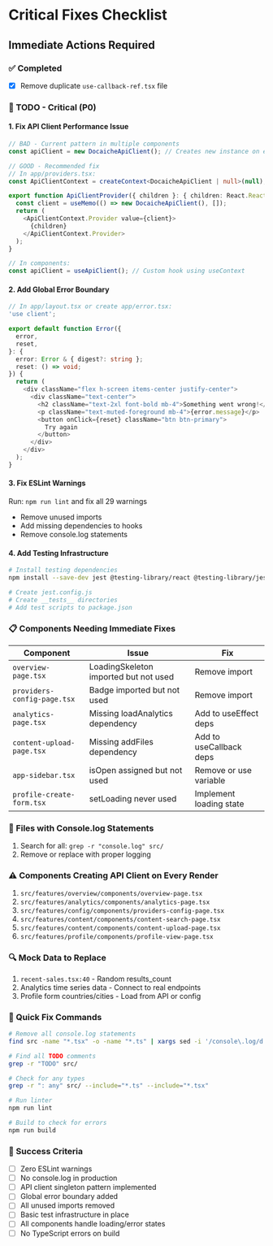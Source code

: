 # Critical Fixes Checklist
## Immediate Actions Required

### ✅ Completed
- [x] Remove duplicate `use-callback-ref.tsx` file

### 🔧 TODO - Critical (P0)

#### 1. Fix API Client Performance Issue
```typescript
// BAD - Current pattern in multiple components
const apiClient = new DocaicheApiClient(); // Creates new instance on every render!

// GOOD - Recommended fix
// In app/providers.tsx:
const ApiClientContext = createContext<DocaicheApiClient | null>(null);

export function ApiClientProvider({ children }: { children: React.ReactNode }) {
  const client = useMemo(() => new DocaicheApiClient(), []);
  return (
    <ApiClientContext.Provider value={client}>
      {children}
    </ApiClientContext.Provider>
  );
}

// In components:
const apiClient = useApiClient(); // Custom hook using useContext
```

#### 2. Add Global Error Boundary
```typescript
// In app/layout.tsx or create app/error.tsx:
'use client';

export default function Error({
  error,
  reset,
}: {
  error: Error & { digest?: string };
  reset: () => void;
}) {
  return (
    <div className="flex h-screen items-center justify-center">
      <div className="text-center">
        <h2 className="text-2xl font-bold mb-4">Something went wrong!</h2>
        <p className="text-muted-foreground mb-4">{error.message}</p>
        <button onClick={reset} className="btn btn-primary">
          Try again
        </button>
      </div>
    </div>
  );
}
```

#### 3. Fix ESLint Warnings
Run: `npm run lint` and fix all 29 warnings
- Remove unused imports
- Add missing dependencies to hooks
- Remove console.log statements

#### 4. Add Testing Infrastructure
```bash
# Install testing dependencies
npm install --save-dev jest @testing-library/react @testing-library/jest-dom jest-environment-jsdom

# Create jest.config.js
# Create __tests__ directories
# Add test scripts to package.json
```

### 📋 Components Needing Immediate Fixes

| Component | Issue | Fix |
|-----------|-------|-----|
| `overview-page.tsx` | LoadingSkeleton imported but not used | Remove import |
| `providers-config-page.tsx` | Badge imported but not used | Remove import |
| `analytics-page.tsx` | Missing loadAnalytics dependency | Add to useEffect deps |
| `content-upload-page.tsx` | Missing addFiles dependency | Add to useCallback deps |
| `app-sidebar.tsx` | isOpen assigned but not used | Remove or use variable |
| `profile-create-form.tsx` | setLoading never used | Implement loading state |

### 🚨 Files with Console.log Statements
1. Search for all: `grep -r "console.log" src/`
2. Remove or replace with proper logging

### ⚠️ Components Creating API Client on Every Render
1. `src/features/overview/components/overview-page.tsx`
2. `src/features/analytics/components/analytics-page.tsx`
3. `src/features/config/components/providers-config-page.tsx`
4. `src/features/content/components/content-search-page.tsx`
5. `src/features/content/components/content-upload-page.tsx`
6. `src/features/profile/components/profile-view-page.tsx`

### 🔍 Mock Data to Replace
1. `recent-sales.tsx:40` - Random results_count
2. Analytics time series data - Connect to real endpoints
3. Profile form countries/cities - Load from API or config

### 📝 Quick Fix Commands
```bash
# Remove all console.log statements
find src -name "*.tsx" -o -name "*.ts" | xargs sed -i '/console\.log/d'

# Find all TODO comments
grep -r "TODO" src/

# Check for any types
grep -r ": any" src/ --include="*.ts" --include="*.tsx"

# Run linter
npm run lint

# Build to check for errors
npm run build
```

### 🎯 Success Criteria
- [ ] Zero ESLint warnings
- [ ] No console.log in production
- [ ] API client singleton pattern implemented
- [ ] Global error boundary added
- [ ] All unused imports removed
- [ ] Basic test infrastructure in place
- [ ] All components handle loading/error states
- [ ] No TypeScript errors on build